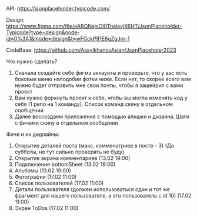 API: https://jsonplaceholder.typicode.com/

Design: https://www.figma.com/file/eARQNajsOl0TnalevjX6HT/JsonPlaceholder-Typicode?type=design&node-id=0%3A1&mode=design&t=wFGckP91E6gZgJnr-1 

CodeBase: https://github.com/AssylkhanovAslan/JsonPlaceholer2023


Что нужно сделать?
1. Сначала создайте себе фигма аккаунты и проверьте, что у вас есть боковые меню наподобии фотки ниже. Если нет, то скорее всего вам нужно будет отправить мне свои почты, чтобы я зашейрил с вами проект
2. Вам нужно форкнуть проект к себе, чтобы вы могли изменять код у себя (1 репо на 1 команду). Список команд скину в отдельном сообщении
3. Далее воссоздаем приложение с помощью апишки и дизайна. Шаги с фичами скину в отдельном сообщении


Фичи и их дедлайны:
1. Открытие деталей поста (макс. комменатриев в посте - 3) (До субботы, но тут сильно проверять не буду)
2. Открытие экрана комментариев (13.02 19:00)
3. Подключение bottomSheet (13.02 19:00)
4. Альбомы (13.02 19:00)
5. Фотографии (17.02 11:00)
6. Список пользователей (17.02 11:00)
7. Детали пользователя (должен использоваться один и тот же фрагмент для нашего пользователя, а это пользователь с id 10) (17.02 11:00)
8. Экран ToDos (17.02 11:00)
